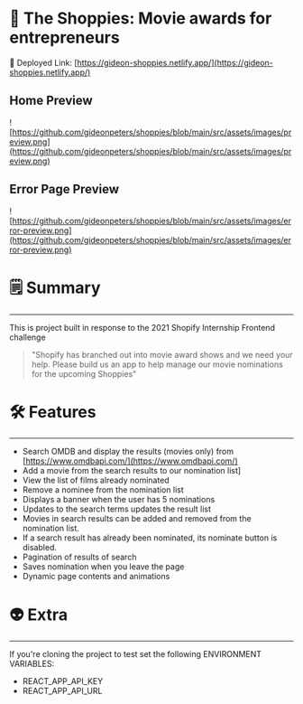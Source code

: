 #  🧨 The Shoppies: Movie awards for entrepreneurs

💫 Deployed Link: [https://gideon-shoppies.netlify.app/](https://gideon-shoppies.netlify.app/)

## Home Preview
![https://github.com/gideonpeters/shoppies/blob/main/src/assets/images/preview.png](https://github.com/gideonpeters/shoppies/blob/main/src/assets/images/preview.png)

## Error Page Preview
![https://github.com/gideonpeters/shoppies/blob/main/src/assets/images/error-preview.png](https://github.com/gideonpeters/shoppies/blob/main/src/assets/images/error-preview.png)

# 🗒️ Summary

---

This is project built in response to the 2021 Shopify Internship Frontend challenge 

> "Shopify has branched out into movie award shows and we need your help. Please build us an app to help manage our movie nominations for the upcoming Shoppies"

# 🛠️ Features

---

- Search OMDB and display the results (movies only) from [https://www.omdbapi.com/](https://www.omdbapi.com/)
- Add a movie from the search results to our nomination list]
- View the list of films already nominated
- Remove a nominee from the nomination list
- Displays a banner when the user has 5 nominations
- Updates to the search terms  updates the result list
- Movies in search results can be added and removed from the nomination list.
- If a search result has already been nominated, its nominate button is disabled.
- Pagination of results of search
- Saves nomination when you leave the page
- Dynamic page contents and animations

# 👽 Extra

---

If you're cloning the project to test set the following ENVIRONMENT VARIABLES:

- REACT_APP_API_KEY
- REACT_APP_API_URL
